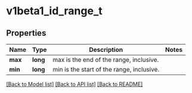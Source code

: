 # v1beta1_id_range_t

## Properties
Name | Type | Description | Notes
------------ | ------------- | ------------- | -------------
**max** | **long** | max is the end of the range, inclusive. | 
**min** | **long** | min is the start of the range, inclusive. | 

[[Back to Model list]](../README.md#documentation-for-models) [[Back to API list]](../README.md#documentation-for-api-endpoints) [[Back to README]](../README.md)


